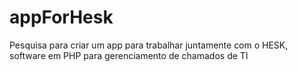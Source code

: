 # appForHesk
Pesquisa para criar um app para trabalhar juntamente com o HESK, software em PHP para gerenciamento de chamados de TI
